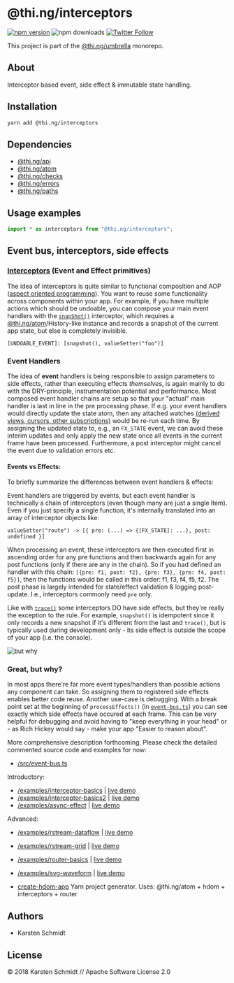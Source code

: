 # @thi.ng/interceptors

[![npm version](https://img.shields.io/npm/v/@thi.ng/interceptors.svg)](https://www.npmjs.com/package/@thi.ng/interceptors)
![npm downloads](https://img.shields.io/npm/dm/@thi.ng/interceptors.svg)
[![Twitter Follow](https://img.shields.io/twitter/follow/thing_umbrella.svg?style=flat-square&label=twitter)](https://twitter.com/thing_umbrella)

This project is part of the
[@thi.ng/umbrella](https://github.com/thi-ng/umbrella/) monorepo.

## About

Interceptor based event, side effect & immutable state handling.

## Installation

```bash
yarn add @thi.ng/interceptors
```

## Dependencies

- [@thi.ng/api](https://github.com/thi-ng/umbrella/tree/master/packages/api)
- [@thi.ng/atom](https://github.com/thi-ng/umbrella/tree/master/packages/atom)
- [@thi.ng/checks](https://github.com/thi-ng/umbrella/tree/master/packages/checks)
- [@thi.ng/errors](https://github.com/thi-ng/umbrella/tree/master/packages/errors)
- [@thi.ng/paths](https://github.com/thi-ng/umbrella/tree/master/packages/paths)

## Usage examples

```ts
import * as interceptors from "@thi.ng/interceptors";
```

## Event bus, interceptors, side effects


### [Interceptors](https://github.com/thi-ng/umbrella/blob/master/packages/interceptors/src/interceptors.ts) (Event and Effect primitives)

The idea of interceptors is quite similar to functional composition and AOP ([aspect oriented programming](https://en.wikipedia.org/wiki/Aspect-oriented_programming)). You want to reuse some functionality across components within your app. For example, if you have multiple actions which should be undoable, you can compose your main event handlers with the [`snapShot()`](https://github.com/thi-ng/umbrella/blob/master/packages/interceptors/src/interceptors.ts#L55) interceptor, which requires a [@thi.ng/atom](https://github.com/thi-ng/umbrella/tree/master/packages/atom)/History-like instance and records a snapshot of the current app state, but else is completely invisible. 

```
[UNDOABLE_EVENT]: [snapshot(), valueSetter("foo")]
```

### Event Handlers

The idea of **event** handlers is being responsible to assign parameters to side effects, rather than executing effects *themselves*, is again mainly to do with the DRY-principle, instrumentation potential and performance. Most composed event handler chains are setup so that your "actual" main handler is last in line in the pre processing phase. If e.g. your event handlers would directly update the state atom, then any attached watches [(derived views, cursors, other subscriptions)](https://github.com/thi-ng/umbrella/tree/master/packages/atom#about) would be re-run each time. By assigning the updated state to, e.g., an `FX_STATE` event, we can avoid these interim updates and only apply the new state once all events in the current frame have been processed. Furthermore, a post interceptor might cancel the event due to validation errors etc.

#### Events vs Effects:

To briefly summarize the differences between event handlers & effects:

Event handlers are triggered by events, but each event handler is technically a chain of interceptors (even though many are just a single item). Even if you just specify a single function, it's internally translated into an array of interceptor objects like:

```
valueSetter("route") -> [{ pre: (...) => {[FX_STATE]: ...}, post: undefined }]
```

When processing an event, these interceptors are then executed first in ascending order for any pre functions and then backwards again for any post functions (only if there are any in the chain). So if you had defined an handler with this chain: `[{pre: f1, post: f2}, {pre: f3}, {pre: f4, post: f5}]`, then the functions would be called in this order: f1, f3, f4, f5, f2. The post phase is largely intended for state/effect validation & logging post-update. I.e., interceptors commonly need `pre` only.

Like with [`trace()`](https://github.com/thi-ng/umbrella/blob/master/packages/interceptors/src/interceptors.ts#L21) some interceptors DO have side effects, but they're really the exception to the rule. For example, `snapshot()` is idempotent since it only records a new snapshot if it's different from the last and `trace()`, but is typically used during development only - its side effect is outside the scope of your app (i.e. the console).

![but why](http://www.reactiongifs.com/r/but-why.gif)

### Great, but why?

In most apps there're far more event types/handlers than possible actions any component can take. So assigning them to registered side effects enables better code reuse. Another use-case is debugging. With a break point set at the beginning of `processEffects()` (in [`event-bus.ts`](https://github.com/thi-ng/umbrella/blob/master/packages/interceptors/src/event-bus.ts#L36)) you can see exactly which side effects have occured at each frame. This can be very helpful for debugging and avoid having to "keep everything in your head" or - as Rich Hickey would say - make your app "Easier to reason about".

More comprehensive description forthcoming. Please check the detailed commented source code
and examples for now:

- [/src/event-bus.ts](https://github.com/thi-ng/umbrella/tree/master/packages/interceptors/src/event-bus.ts)

Introductory:

- [/examples/interceptor-basics](https://github.com/thi-ng/umbrella/tree/master/examples/interceptor-basics) | [live demo](https://demo.thi.ng/umbrella/interceptor-basics)
- [/examples/interceptor-basics2](https://github.com/thi-ng/umbrella/tree/master/examples/interceptor-basics2) | [live demo](https://demo.thi.ng/umbrella/interceptor-basics2)
- [/examples/async-effect](https://github.com/thi-ng/umbrella/tree/master/examples/async-effect) | [live demo](https://demo.thi.ng/umbrella/async-effect)

Advanced:

- [/examples/rstream-dataflow](https://github.com/thi-ng/umbrella/tree/master/examples/rstream-dataflow) | [live demo](https://demo.thi.ng/umbrella/rstream-dataflow)
- [/examples/rstream-grid](https://github.com/thi-ng/umbrella/tree/master/examples/rstream-grid) | [live demo](https://demo.thi.ng/umbrella/rstream-grid)
- [/examples/router-basics](https://github.com/thi-ng/umbrella/tree/master/examples/router-basics) | [live demo](https://demo.thi.ng/umbrella/router-basics)
- [/examples/svg-waveform](https://github.com/thi-ng/umbrella/tree/master/examples/svg-waveform) | [live demo](https://demo.thi.ng/umbrella/svg-waveform)

- [create-hdom-app](https://github.com/thi-ng/create-hdom-app) Yarn project generator. Uses: @thi.ng/atom + hdom + interceptors + router

## Authors

- Karsten Schmidt

## License



&copy; 2018 Karsten Schmidt // Apache Software License 2.0
